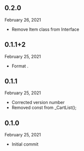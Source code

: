 
## 0.2.0
 February 26, 2021
- Remove Item class from Interface

## 0.1.1+2
 February 25, 2021
- Format .

## 0.1.1
 February 25, 2021
- Corrected version number
- Removed const from _CartList();

## 0.1.0
 February 25, 2021
- Initial commit

